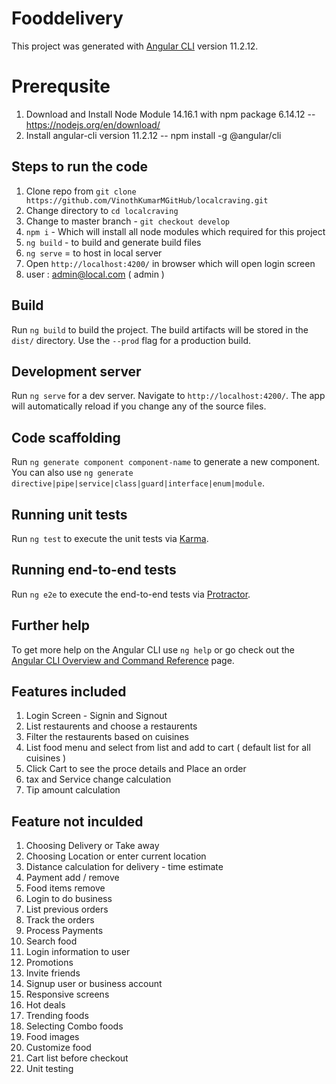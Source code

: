 # Fooddelivery
This project was generated with [Angular CLI](https://github.com/angular/angular-cli) version 11.2.12.
# Prerequsite 
1. Download and Install Node Module 14.16.1 with npm package 6.14.12 -- https://nodejs.org/en/download/
2. Install angular-cli version 11.2.12  -- npm install -g @angular/cli

## Steps to run the code
1. Clone repo from `git clone https://github.com/VinothKumarMGitHub/localcraving.git`
2. Change directory to `cd localcraving`
3. Change to master branch - `git checkout develop`
4. `npm i` - Which will install all node modules which required for this project
5. `ng build` - to build and generate build files 
6. `ng serve` = to host in local server
7. Open `http://localhost:4200/` in browser which will open login screen
8. user : admin@local.com ( admin )
 
## Build

Run `ng build` to build the project. The build artifacts will be stored in the `dist/` directory. Use the `--prod` flag for a production build.

## Development server

Run `ng serve` for a dev server. Navigate to `http://localhost:4200/`. The app will automatically reload if you change any of the source files.

## Code scaffolding

Run `ng generate component component-name` to generate a new component. You can also use `ng generate directive|pipe|service|class|guard|interface|enum|module`.


## Running unit tests

Run `ng test` to execute the unit tests via [Karma](https://karma-runner.github.io).

## Running end-to-end tests

Run `ng e2e` to execute the end-to-end tests via [Protractor](http://www.protractortest.org/).

## Further help

To get more help on the Angular CLI use `ng help` or go check out the [Angular CLI Overview and Command Reference](https://angular.io/cli) page.

## Features included 
1. Login Screen - Signin and Signout 
2. List restaurents and choose a  restaurents
3. Filter the restaurents based on cuisines
4. List food menu and select from list and add to cart  ( default list for all cuisines )
5. Click Cart to see the proce details and Place an order 
6. tax and Service change calculation 
7. Tip amount calculation 

## Feature not inculded 
1. Choosing Delivery or Take away 
2. Choosing Location or enter current location 
3. Distance calculation for delivery - time estimate 
4. Payment add / remove 
5. Food items remove 
6. Login to do business 
7. List previous orders 
8. Track the orders 
9. Process Payments 
10. Search food 
11. Login information to user 
12. Promotions 
13. Invite friends 
14. Signup user or business account 
15. Responsive screens 
16. Hot deals 
17. Trending foods
18. Selecting Combo foods 
19. Food images 
20. Customize food
21. Cart list before checkout    
22. Unit testing 
